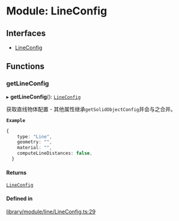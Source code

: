# Module: LineConfig

## Interfaces

- [LineConfig](../interfaces/LineConfig.LineConfig.md)

## Functions

### getLineConfig

▸ **getLineConfig**(): [`LineConfig`](../interfaces/LineConfig.LineConfig.md)

获取直线物体配置 - 其他属性继承`getSolidObjectConfig`并会与之合并。

**`Example`**

```ts
{
    type: "Line",
    geometry: "",
    material: "",
    computeLineDistances: false,
  }
```

#### Returns

[`LineConfig`](../interfaces/LineConfig.LineConfig.md)

#### Defined in

[library/module/line/LineConfig.ts:29](https://github.com/Shiotsukikaedesari/vis-three/blob/16950a2b/packages/library/module/line/LineConfig.ts#L29)

